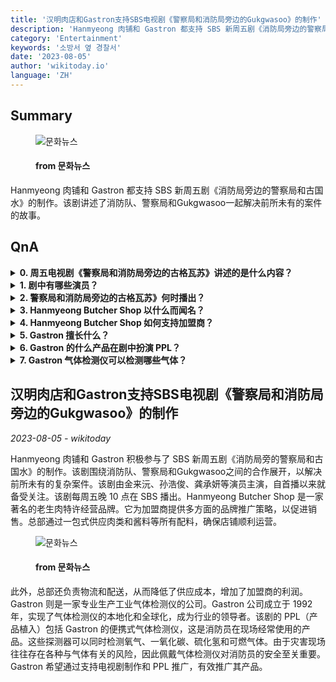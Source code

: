 ```yaml
---
title: '汉明肉店和Gastron支持SBS电视剧《警察局和消防局旁边的Gukgwasoo》的制作'
description: 'Hanmyeong 肉铺和 Gastron 都支持 SBS 新周五剧《消防局旁边的警察局和古国水》的制作。该剧讲述了消防队、警察局和Gukgwasoo一起解决前所未有的案件的故事。'
category: 'Entertainment'
keywords: '소방서 옆 경찰서'
date: '2023-08-05'
author: 'wikitoday.io'
language: 'ZH'
---
```


## Summary



<figure>
    <img src="https://cdn.mhns.co.kr/news/thumbnail/202308/558808_683527_413_v150.jpg" alt="문화뉴스" />
    <figcaption>
        <h4> from 문화뉴스</h4>
    </figcaption>
</figure>


Hanmyeong 肉铺和 Gastron 都支持 SBS 新周五剧《消防局旁边的警察局和古国水》的制作。该剧讲述了消防队、警察局和Gukgwasoo一起解决前所未有的案件的故事。


## QnA


<details>
    <summary><b>0. 周五电视剧《警察局和消防局旁边的古格瓦苏》讲述的是什么内容？</b></summary>
    消防局旁的警察局和古格水》是一部讲述消防局、警察局和古格水合作解决复杂而前所未有的案件的电视剧。
</details>

<details>
    <summary><b>1. 剧中有哪些演员？</b></summary>
    该剧由金来沅、孙浩俊和龚承妍等演员主演。
</details>

<details>
    <summary><b>2. 警察局和消防局旁边的古格瓦苏》何时播出？</b></summary>
    该剧每周五晚 10 点在 SBS 播出。
</details>

<details>
    <summary><b>3. Hanmyeong Butcher Shop 以什么而闻名？</b></summary>
    Hanmyeong Butcher Shop 是一家专门经营老生肉的知名特许经营品牌。
</details>

<details>
    <summary><b>4. Hanmyeong Butcher Shop 如何支持加盟商？</b></summary>
    Hanmyeong Butcher Shop 通过多方面的品牌推广战略，以及向加盟商统一供应肉类和酱料等所有配料，为加盟商提供支持。
</details>

<details>
    <summary><b>5. Gastron 擅长什么？</b></summary>
    Gastron 专门生产工业气体检测仪。
</details>

<details>
    <summary><b>6. Gastron 的什么产品在剧中扮演 PPL？</b></summary>
    该剧的 PPL 包括 Gastron 的便携式气体检测仪。
</details>

<details>
    <summary><b>7. Gastron 气体检测仪可以检测哪些气体？</b></summary>
    Gastron 气体检测仪可同时检测氧气、一氧化碳、硫化氢和可燃气体。
</details>



## 汉明肉店和Gastron支持SBS电视剧《警察局和消防局旁边的Gukgwasoo》的制作

_2023-08-05 - wikitoday_

Hanmyeong 肉铺和 Gastron 积极参与了 SBS 新周五剧《消防局旁的警察局和古国水》的制作。该剧围绕消防队、警察局和Gukgwasoo之间的合作展开，以解决前所未有的复杂案件。该剧由金来沅、孙浩俊、龚承妍等演员主演，自首播以来就备受关注。该剧每周五晚 10 点在 SBS 播出。Hanmyeong Butcher Shop 是一家著名的老生肉特许经营品牌。它为加盟商提供多方面的品牌推广策略，以促进销售。总部通过一包式供应肉类和酱料等所有配料，确保店铺顺利运营。


<figure>
    <img src="https://cdn.mhns.co.kr/news/thumbnail/202308/558806_683525_3934_v150.jpg" alt="문화뉴스" />
    <figcaption>
        <h4> from 문화뉴스</h4>
    </figcaption>
</figure>


此外，总部还负责物流和配送，从而降低了供应成本，增加了加盟商的利润。Gastron 则是一家专业生产工业气体检测仪的公司。Gastron 公司成立于 1992 年，实现了气体检测仪的本地化和全球化，成为行业的领导者。该剧的 PPL（产品植入）包括 Gastron 的便携式气体检测仪，这是消防员在现场经常使用的产品。这些探测器可以同时检测氧气、一氧化碳、硫化氢和可燃气体。由于灾害现场往往存在各种与气体有关的风险，因此佩戴气体检测仪对消防员的安全至关重要。Gastron 希望通过支持电视剧制作和 PPL 推广，有效推广其产品。
